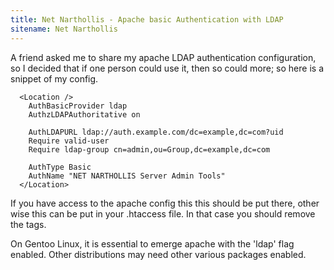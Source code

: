 ```yaml
---
title: Net Narthollis - Apache basic Authentication with LDAP
sitename: Net Narthollis
---
```

A friend asked me to share my apache LDAP authentication configuration, so I decided that if one person could use it, then so could more; so here is a snippet of my config.
<!-- more -->
~~~~{.plain}
  <Location />
    AuthBasicProvider ldap
    AuthzLDAPAuthoritative on

    AuthLDAPURL ldap://auth.example.com/dc=example,dc=com?uid
    Require valid-user
    Require ldap-group cn=admin,ou=Group,dc=example,dc=com

    AuthType Basic
    AuthName "NET NARTHOLLIS Server Admin Tools"
  </Location>
~~~~

If you have access to the apache config this this should be put there, other wise this can be put in your .htaccess file. In that case you should remove the <Location> tags.

On Gentoo Linux, it is essential to emerge apache with the 'ldap' flag enabled. Other distributions may need other various packages enabled.